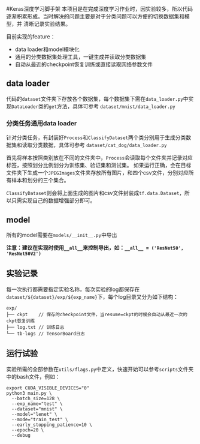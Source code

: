 #Keras深度学习脚手架
本项目是在完成深度学习作业时，因实验较多，所以代码逐渐积累形成。当时解决的问题主要是对于分类问题可以方便的切换数据集和模型，并
清晰记录实验结果。

目前实现的feature：

- data loader和model模块化
- 通用的分类数据集处理工具，一键生成并读取分类数据集
- 自动从最近的checkpoint恢复训练或直接读取网络参数文件


## data loader
代码的`dataset`文件夹下存放各个数据集，每个数据集下需在`data_loader.py`中实现`DataLoader`类的`get`方法，具体可参考
`dataset/mnist/data_loader.py`

### 分类任务通用data loader
针对分类任务，有封装好`Process`和`ClassifyDataset`两个类分别用于生成分类数据集和读取分类数据，具体可参考
`dataset/cat_dog/data_loader.py`

首先将样本按照类别放在不同的文件夹中，`Process`会读取每个文件夹并记录对应标签，按照划分比例划分为训练集、验证集和测试集。
如果运行正确，会在目标文件夹下生成一个`JPEGImages`文件夹存放所有图片，和四个csv文件，分别对应所有样本和划分的三个集合。

`ClassifyDataset`则会将上面生成的图片和csv文件封装成`tf.data.Dataset`，所以只需实现自己的数据增强部分即可。


## model
所有的model需要在`models/__init__.py`中导出

**注意：建议在实现时使用`__all__`来控制导出，如：```__all__ = ('ResNet50', 'ResNet50V2')```**


## 实验记录
每一次执行都需要指定实验名称，每次实验的log都保存在`dataset/${dataset}/exp/${exp_name}`下，每个log目录又分为如下结构：
```
exp/
├── ckpt    // 保存的checkpoint文件，当resume=ckpt的时候会自动从最近一次的ckpt恢复训练
├── log.txt // 训练日志
└── tb-logs // TensorBoard日志
```


## 运行试验
实验所需的全部参数在`utils/flags.py`中定义，快速开始可以参考`scripts`文件夹中的bash文件，例如：
```shell script
export CUDA_VISIBLE_DEVICES="0"
python3 main.py \
  --batch_size=128 \
  --exp_name="test" \
  --dataset="mnist" \
  --model="lenet" \
  --mode="train_test" \
  --early_stopping_patience=10 \
  --epoch=20 \
  --debug
```


